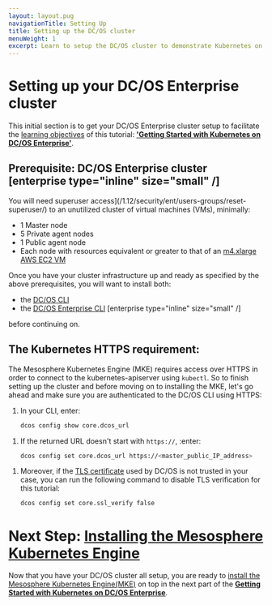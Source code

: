 ```yaml
---
layout: layout.pug
navigationTitle: Setting Up
title: Setting up the DC/OS cluster
menuWeight: 1
excerpt: Learn to setup the DC/OS cluster to demonstrate Kubernetes on DC/OS Enterprise
---
```


<!-- This source repo for this topic is https://github.com/mesosphere/dcos-kubernetes-cluster -->
# Setting up your DC/OS Enterprise cluster

This initial section is to get your DC/OS Enterprise cluster setup to facilitate the [learning objectives]() of this tutorial: [**'Getting Started with Kubernetes on DC/OS Enterprise'**]().

## Prerequisite: DC/OS Enterprise cluster [enterprise type="inline" size="small" /]

You will need superuser access](/1.12/security/ent/users-groups/reset-superuser/) to an unutilized cluster of virtual machines (VMs), minimally:

  * 1 Master node
  * 5 Private agent nodes
  * 1 Public agent node
  * Each node with resources equivalent or greater to that of an [m4.xlarge AWS EC2 VM]()

Once you have your cluster infrastructure up and ready as specified by the above prerequisites, you will want to install both:

- the [DC/OS CLI](/1.12/cli/install/)
- the [DC/OS Enterprise CLI](/1.12/cli/enterprise-cli/) [enterprise type="inline" size="small" /]

before continuing on.

## The Kubernetes HTTPS requirement:

The Mesosphere Kubernetes Engine (MKE) requires access over HTTPS in order to connect to the kubernetes-apiserver using `kubectl`. So to finish setting up the cluster and before moving on to installing the MKE, let's go ahead and make sure you are authenticated to the DC/OS CLI using HTTPS:

1. In your CLI, enter:

    ```bash
    dcos config show core.dcos_url
    ```

<!-- *** NEED some validation here. -->

1. If the returned URL doesn't start with `https://`, :enter:

    ```bash
    dcos config set core.dcos_url https://<master_public_IP_address>
    ```

<!-- *** NEED some validation here. -->

1. Moreover, if the [TLS certificate]() used by DC/OS is not trusted in your case, you can run the following command to disable TLS verification for this tutorial:

    ```bash
    dcos config set core.ssl_verify false
    ```
<!-- *** NEED some validation here. -->

# Next Step: [Installing the Mesosphere Kubernetes Engine](/services/kubernetes/new/getting-started/provision-install/installing-mke/)

Now that you have your DC/OS cluster all setup, you are ready to [install the Mesosphere Kubernetes Engine(MKE)](/services/kubernetes/new/getting-started/provision-install/installing-mke/) on top in the next part of the [**Getting Started with Kubernetes on DC/OS Enterprise**](/services/kubernetes/new/getting-started/).

<!-- *** COULD USE some links to community slack and whatnot here to drive traffic that way for feedback. -->
